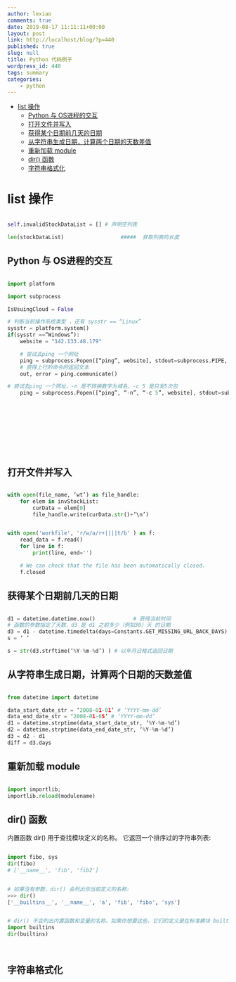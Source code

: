 ```yaml
---
author: lexiao
comments: true
date: 2019-08-17 11:11:11+00:00
layout: post
link: http://localhost/blog/?p=440
published: true
slug: null
title: Python 代码例子
wordpress_id: 440
tags: summary
categories:
    - python
---
```



- [list 操作](#list-%e6%93%8d%e4%bd%9c)
  - [Python 与 OS进程的交互](#python-%e4%b8%8e-os%e8%bf%9b%e7%a8%8b%e7%9a%84%e4%ba%a4%e4%ba%92)
  - [打开文件并写入](#%e6%89%93%e5%bc%80%e6%96%87%e4%bb%b6%e5%b9%b6%e5%86%99%e5%85%a5)
  - [获得某个日期前几天的日期](#%e8%8e%b7%e5%be%97%e6%9f%90%e4%b8%aa%e6%97%a5%e6%9c%9f%e5%89%8d%e5%87%a0%e5%a4%a9%e7%9a%84%e6%97%a5%e6%9c%9f)
  - [从字符串生成日期，计算两个日期的天数差值](#%e4%bb%8e%e5%ad%97%e7%ac%a6%e4%b8%b2%e7%94%9f%e6%88%90%e6%97%a5%e6%9c%9f%e8%ae%a1%e7%ae%97%e4%b8%a4%e4%b8%aa%e6%97%a5%e6%9c%9f%e7%9a%84%e5%a4%a9%e6%95%b0%e5%b7%ae%e5%80%bc)
  - [重新加载 module](#%e9%87%8d%e6%96%b0%e5%8a%a0%e8%bd%bd-module)
  - [dir() 函数](#dir-%e5%87%bd%e6%95%b0)
  - [字符串格式化](#%e5%ad%97%e7%ac%a6%e4%b8%b2%e6%a0%bc%e5%bc%8f%e5%8c%96)


# list 操作




```python

self.invalidStockDataList = [] # 声明空列表

len(stockDataList)                  #####  获取列表的长度

```

## Python 与 OS进程的交互  


```python

import platform

import subprocess

IsUsuingCloud = False

# 判断当前操作系统类型 ，还有 sysstr == “Linux”
sysstr = platform.system()
if(sysstr ==”Windows”):         
    website = "142.133.48.179"

    # 尝试去ping 一个网址
    ping = subprocess.Popen([“ping”, website], stdout=subprocess.PIPE, stderr=subprocess.PIPE)
    # 获得上行的命令的返回文本
    out, error = ping.communicate()

# 尝试去ping 一个网址，-n 是不转换数字为域名，-c 5 是只发5次包
    ping = subprocess.Popen([“ping”, “-n”, “-c 5”, website], stdout=subprocess.PIPE, stderr=subprocess.PIPE)











```


## 打开文件并写入

```python

with open(file_name, ‘wt’) as file_handle:
    for elem in invStockList:
        curData = elem[0]
        file_handle.write(curData.str()+’\n’)


with open('workfile', 'r/w/a/r+||||t/b' ) as f:
    read_data = f.read()
    for line in f:
        print(line, end='')

    # We can check that the file has been automatically closed.
    f.closed


```

## 获得某个日期前几天的日期

```python

d1 = datetime.datetime.now()			# 获得当前时间
# 函数的参数指定了天数，d3 是 d1 之前多少（例如30）天 的日期
d3 = d1 - datetime.timedelta(days=Constants.GET_MISSING_URL_BACK_DAYS)
s = ‘ ‘

s = str(d3.strftime(‘%Y-%m-%d’) ) # 以年月日格式返回日期

```


## 从字符串生成日期，计算两个日期的天数差值

```python

from datetime import datetime

data_start_date_str = ‘2008-01-01’ # ‘YYYY-mm-dd’
data_end_date_str = ‘2008-01-05’ # ‘YYYY-mm-dd’
d1 = datetime.strptime(data_start_date_str, ‘%Y-%m-%d’)
d2 = datetime.strptime(data_end_date_str, ‘%Y-%m-%d’)
d3 = d2 - d1
diff = d3.days

```
## 重新加载 module

```python

import importlib; 
importlib.reload(modulename)

```

## dir() 函数

内置函数 dir() 用于查找模块定义的名称。 它返回一个排序过的字符串列表:

```python

import fibo, sys
dir(fibo)
# ['__name__', 'fib', 'fib2']


# 如果没有参数，dir() 会列出你当前定义的名称:
>>> dir()
['__builtins__', '__name__', 'a', 'fib', 'fibo', 'sys']


# dir() 不会列出内置函数和变量的名称。如果你想要这些，它们的定义是在标准模块 builtins 中:
import builtins
dir(builtins)  




```

## 字符串格式化




















